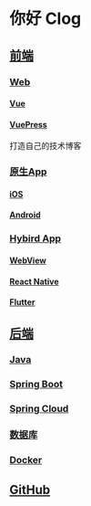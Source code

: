 # 你好 Clog

## [前端](./front-end)

### [Web](./front-end/web)  

#### [Vue](./front-end/web/vue)

#### [VuePress](./front-end/web/vuepress)

打造自己的技术博客

### [原生App](./front-end/app)

#### [iOS](./front-end/app/ios)

#### [Android](./front-end/app/android)

### [Hybird App](./front-end/hybird)

#### [WebView](./front-end/hybird/webview)

#### [React Native](./front-end/hybird/react-native)

#### [Flutter](./front-end/hybird/flutter)

## [后端](./back-end)

### [Java](./back-end/java)

### [Spring Boot](./back-end/sprint-boot)

### [Spring Cloud](./back-end/sprint-cloud)

### [数据库](./back-end/database)

### [Docker](./back-end/docker)

## [GitHub](https://github.com/hwjoy/clog)
